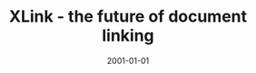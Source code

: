 ---
# Documentation: https://wowchemy.com/docs/managing-content/

title: XLink - the future of document linking
subtitle: ''
summary: ''
authors:
- kazienko
- Krzysztof Gwiazda
tags: []
categories: []
date: '2001-01-01'
lastmod: 2022-10-07T05:47:36Z
featured: false
draft: false

# Featured image
# To use, add an image named `featured.jpg/png` to your page's folder.
# Focal points: Smart, Center, TopLeft, Top, TopRight, Left, Right, BottomLeft, Bottom, BottomRight.
image:
  caption: ''
  focal_point: ''
  preview_only: false

# Projects (optional).
#   Associate this post with one or more of your projects.
#   Simply enter your project's folder or file name without extension.
#   E.g. `projects = ["internal-project"]` references `content/project/deep-learning/index.md`.
#   Otherwise, set `projects = []`.
projects: []
publishDate: '2022-10-07T05:47:35.701133Z'
publication_types:
- '1'
abstract: ''
publication: '*Information Systems Architecture and Technology ISAT 2001. Proceedings
  af the 23rd International Scientific School Digital Economy Concepts, Tools and
  Applications, [Szklarska Poręba, 20-21 September 2001]*'
---